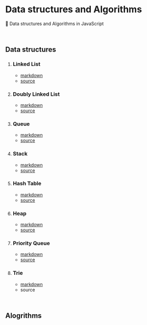 # Data structures and Algorithms

📖 Data structures and Algorithms in JavaScript

<br>

## Data structures

1. ### Linked List

   - [markdown](https://github.com/SewookHan/data-structures-and-algorithms/blob/main/data-structures/linked-list.md)
   - [source](https://github.com/SewookHan/data-structures-and-algorithms/blob/main/data-structures/src/linked-list.js)
   
2. ### Doubly Linked List

   - [markdown](https://github.com/SewookHan/data-structures-and-algorithms/blob/main/data-structures/doubly-linked-list.md)
   - [source](https://github.com/SewookHan/data-structures-and-algorithms/blob/main/data-structures/src/doubly-linked-list.js)
   
3. ### Queue

   - [markdown](https://github.com/SewookHan/data-structures-and-algorithms/blob/main/data-structures/queue.md)
   - [source](https://github.com/SewookHan/data-structures-and-algorithms/blob/main/data-structures/src/queue.js)
   
4. ### Stack

   - [markdown](https://github.com/SewookHan/data-structures-and-algorithms/blob/main/data-structures/stack.md)
   - [source](https://github.com/SewookHan/data-structures-and-algorithms/blob/main/data-structures/src/stack.js)
   
5. ### Hash Table

   - [markdown](https://github.com/SewookHan/data-structures-and-algorithms/blob/main/data-structures/hash-table.md)
   - [source](https://github.com/SewookHan/data-structures-and-algorithms/blob/main/data-structures/src/hash-table.js)
   
6. ### Heap

   - [markdown](https://github.com/SewookHan/data-structures-and-algorithms/blob/main/data-structures/heap.md)
   - [source](https://github.com/SewookHan/data-structures-and-algorithms/blob/main/data-structures/src/binary-heap.js)
   
7. ### Priority Queue

   - [markdown](https://github.com/SewookHan/data-structures-and-algorithms/blob/main/data-structures/priority-queue.md)
   - [source](https://github.com/SewookHan/data-structures-and-algorithms/blob/main/data-structures/src/priority-queue.js)
   
8. ### Trie

   - [markdown](https://github.com/SewookHan/data-structures-and-algorithms/blob/main/data-structures/trie.md)
   - source

<br>

## Alogrithms


